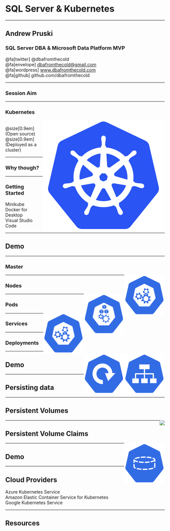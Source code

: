 # SQL Server & Kubernetes

---

## Andrew Pruski

### SQL Server DBA & Microsoft Data Platform MVP

@fa[twitter] @dbafromthecold <br>
@fa[envelope] dbafromthecold@gmail.com <br>
@fa[wordpress] www.dbafromthecold.com <br>
@fa[github] github.com/dbafromthecold

---

### Session Aim

---

### Kubernetes

<img src="assets/images/KubernetesLogo.png" style="float: right"/>

<br>
@size[0.9em](Open source) <br>
@size[0.9em](Deployed as a cluster) <br>


---

### Why though?

---

### Getting Started

Minikube<br>
Docker for Desktop<br>
Visual Studio Code

---

## Demo

---

### Master

<img src="assets/images/master-128.png" style="float: right"/>


---

### Nodes

<img src="assets/images/node-128.png" style="float: right"/>

---

### Pods

<img src="assets/images/master-128.png" style="float: right"/>

---

### Services

<img src="assets/images/svc-128.png" style="float: right"/>

---

### Deployments

<img src="assets/images/deploy-128.png" style="float: right"/>

---

## Demo

---

## Persisting data

---

## Persistent Volumes

<img src="assets/images/pv.png" style="float: right"/>

---

## Persistent Volume Claims

<img src="assets/images/pvc-128.png" style="float: right"/>

---

## Demo

---

## Cloud Providers

Azure Kubernetes Service<br>
Amazon Elastic Container Service for Kubernetes<br>
Google Kubernetes Service

---

## Resources
